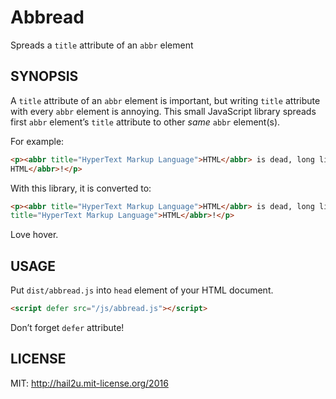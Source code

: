 Abbread
=======

Spreads a `title` attribute of an `abbr` element


SYNOPSIS
--------

A `title` attribute of an `abbr` element is important, but writing `title`
attribute with every `abbr` element is annoying. This small JavaScript library
spreads first `abbr` element’s `title` attribute to other *same* `abbr`
element(s).

For example:

```html
<p><abbr title="HyperText Markup Language">HTML</abbr> is dead, long live <abbr>
HTML</abbr>!</p>
```

With this library, it is converted to:

```html
<p><abbr title="HyperText Markup Language">HTML</abbr> is dead, long live <abbr
title="HyperText Markup Language">HTML</abbr>!</p>
```

Love hover.


USAGE
-----

Put `dist/abbread.js` into `head` element of your HTML document.

```html
<script defer src="/js/abbread.js"></script>
```

Don’t forget `defer` attribute!


LICENSE
-------

MIT: http://hail2u.mit-license.org/2016

